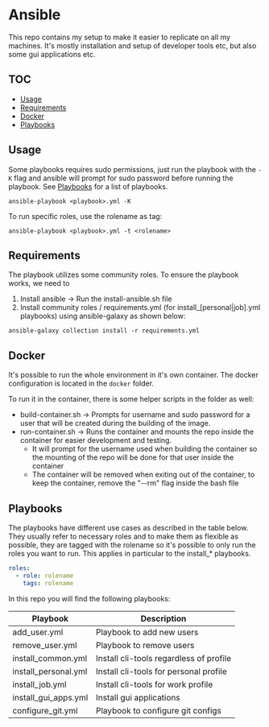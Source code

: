 # Ansible

This repo contains my setup to make it easier to replicate on all my machines.
It's mostly installation and setup of developer tools etc, but also some gui applications etc.

## TOC
- [Usage](#usage)
- [Requirements](#requirements)
- [Docker](#docker)
- [Playbooks](#playbooks)

<!-- TOC --><a name="usage"></a>
## Usage
Some playbooks requires sudo permissions, just run the playbook with the `-K` flag and ansible will prompt for sudo password before running the playbook.
See [Playbooks](#playbooks) for a list of playbooks.

```shell
ansible-playbook <playbook>.yml -K
```

To run specific roles, use the rolename as tag:

```shell
ansible-playbook <playbook>.yml -t <rolename>
```

<!-- TOC --><a name="requirements"></a>
## Requirements

The playbook utilizes some community roles. To ensure the playbook works, we need to

1. Install ansible -> Run the install-ansible.sh file
2. Install community roles / requirements.yml (for install_[personal|job].yml playbooks) using ansible-galaxy as shown below:

```shell
ansible-galaxy collection install -r requirements.yml
```

<!-- TOC --><a name="docker"></a>
## Docker

It's possible to run the whole environment in it's own container.
The docker configuration is located in the `docker` folder.

To run it in the container, there is some helper scripts in the folder as well:

- build-container.sh -> Prompts for username and sudo password for a user that will be created during the building of the image.
- run-container.sh -> Runs the container and mounts the repo inside the container for easier development and testing.
  - It will prompt for the username used when building the container so the mounting of the repo will be done for that user inside the container
  - The container will be removed when exiting out of the container, to keep the container, remove the "--rm" flag inside the bash file

<!-- TOC --><a name="playbooks"></a>
## Playbooks

The playbooks have different use cases as described in the table below.
They usually refer to necessary roles and to make them as flexible as possible, they are tagged with the rolename so it's possible to only run the roles you want to run. This applies in particular to the install_* playbooks.

```yaml
roles:
  - role: rolename
    tags: rolename
```

In this repo you will find the following playbooks:

|Playbook                    |Description                            |
|----------------------------|---------------------------------------|
|add\_user.yml               |Playbook to add new users              |
|remove\_user.yml            |Playbook to remove users               |
|install\_common.yml         |Install cli-tools regardless of profile|
|install\_personal.yml       |Install cli-tools for personal profile |
|install\_job.yml            |Install cli-tools for work profile     |
|install\_gui\_apps.yml      |Install gui applications               |
|configure\_git.yml          |Playbook to configure git configs      |
